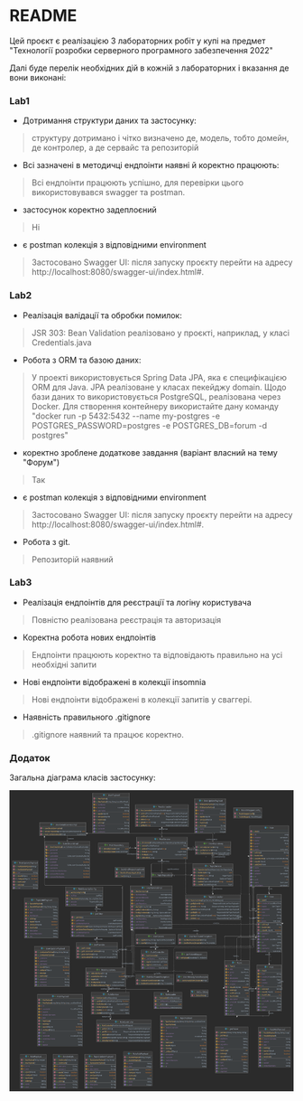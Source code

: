 # README

Цей проєкт є реалізацією 3 лабораторних робіт у купі на предмет "Технології розробки серверного програмного забезпечення
2022"

Далі буде перелік необхідних дій в кожній з лабораторних і вказання де вони виконані:

### Lab1

- Дотримання структури даних та застосунку: 

>структуру дотримано і чітко визначено де, модель, тобто домейн, де
  контролер, а де сервайс та репозиторій
- Всі зазначені в методичці ендпоінти наявні й коректно працюють:

>Всі ендпоінти працюють успішно, для перевірки цього використовувався swagger та postman.

- застосунок коректно задеплоєний

>Ні 

- є postman колекція з відповідними environment

>Застосовано Swagger UI: після запуску проєкту перейти на адресу http://localhost:8080/swagger-ui/index.html#.


### Lab2

- Реалізація валідації та обробки помилок:

>JSR 303: Bean Validation реалізовано у проєкті, наприклад, у класі Credentials.java 
- Робота з ORM та базою даних:

>У проекті використовується Spring Data JPA, яка є специфікацією ORM для Java. JPA реалізоване у класах пекейджу domain.
>Щодо бази даних то використовується PostgreSQL, реалізована через Docker. Для створення контейнеру використайте дану команду
>"docker run -p 5432:5432 --name my-postgres -e POSTGRES_PASSWORD=postgres -e POSTGRES_DB=forum -d postgres"

- коректно зроблене додаткове завдання (варіант власний на тему "Форум")

>Так

- є postman колекція з відповідними environment

>Застосовано Swagger UI: після запуску проєкту перейти на адресу http://localhost:8080/swagger-ui/index.html#.
 
- Робота з git. 
> Репозиторій наявний


### Lab3 

- Реалізація ендпоінтів для реєстрації та логіну користувача

>Повністю реалізована реєстрація та авторизація

- Коректна робота нових ендпоінтів

> Ендпоінти працюють коректно та відповідають правильно на усі необхідні запити

- Нові ендпоінти відображені в колекції insomnia

> Нові ендпоінти відображені в колекції запитів у сваггері.

- Наявність правильного .gitignore

>.gitignore наявний та працює коректно.
 
 
### Додаток

Загальна діаграма класів застосунку:

![classes-diagram.svg](src%2Fmain%2Fresources%2Fstatic%2Fclasses-diagram.svg)
